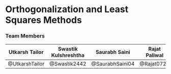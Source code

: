 # Orthogonalization and Least Squares Methods

### Team Members

|Utkarsh Tailor|Swastik Kulshreshtha|Saurabh Saini|Rajat Paliwal|Rahul Yadav|
|---|---|---|---|---|
|@UtkarshTailor|@Swastik2442|@SaurabhSaini04|@Rajat0729||
